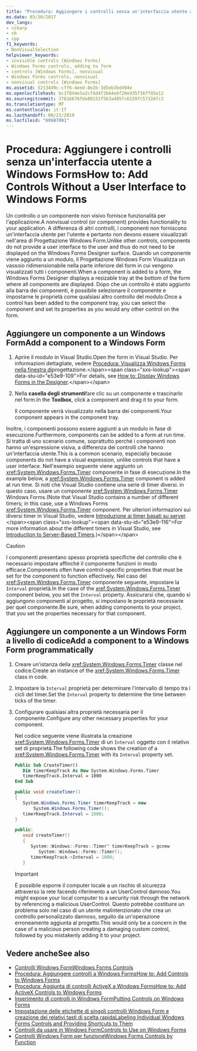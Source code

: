 ```yaml
---
title: "Procedura: Aggiungere i controlli senza un'interfaccia utente a Windows Forms"
ms.date: 03/30/2017
dev_langs:
- csharp
- vb
- cpp
f1_keywords:
- NonVisualSelection
helpviewer_keywords:
- invisible controls [Windows Forms]
- Windows Forms controls, adding to form
- controls [Windows Forms], nonvisual
- Windows Forms controls, nonvisual
- nonvisual controls [Windows Forms]
ms.assetid: 52134d9c-cff6-4eed-8e2b-3d5eb3bd494e
ms.openlocfilehash: bc1f844e5a2cf4d4f3b64ebf20e935f36ff85e12
ms.sourcegitcommit: 37616676fde89153f563a485fc6159fc57326fc2
ms.translationtype: MT
ms.contentlocale: it-IT
ms.lasthandoff: 08/23/2019
ms.locfileid: "69987091"
---
```

# <a name="how-to-add-controls-without-a-user-interface-to-windows-forms"></a><span data-ttu-id="e53e9-102">Procedura: Aggiungere i controlli senza un'interfaccia utente a Windows Forms</span><span class="sxs-lookup"><span data-stu-id="e53e9-102">How to: Add Controls Without a User Interface to Windows Forms</span></span>

<span data-ttu-id="e53e9-103">Un controllo o un componente non visivo fornisce funzionalità per l'applicazione.</span><span class="sxs-lookup"><span data-stu-id="e53e9-103">A nonvisual control (or component) provides functionality to your application.</span></span> <span data-ttu-id="e53e9-104">A differenza di altri controlli, i componenti non forniscono un'interfaccia utente per l'utente e pertanto non devono essere visualizzati nell'area di Progettazione Windows Form.</span><span class="sxs-lookup"><span data-stu-id="e53e9-104">Unlike other controls, components do not provide a user interface to the user and thus do not need to be displayed on the Windows Forms Designer surface.</span></span> <span data-ttu-id="e53e9-105">Quando un componente viene aggiunto a un modulo, il Progettazione Windows Form Visualizza un vassoio ridimensionabile nella parte inferiore del form in cui vengono visualizzati tutti i componenti.</span><span class="sxs-lookup"><span data-stu-id="e53e9-105">When a component is added to a form, the Windows Forms Designer displays a resizable tray at the bottom of the form where all components are displayed.</span></span> <span data-ttu-id="e53e9-106">Dopo che un controllo è stato aggiunto alla barra dei componenti, è possibile selezionare il componente e impostarne le proprietà come qualsiasi altro controllo del modulo.</span><span class="sxs-lookup"><span data-stu-id="e53e9-106">Once a control has been added to the component tray, you can select the component and set its properties as you would any other control on the form.</span></span>

## <a name="add-a-component-to-a-windows-form"></a><span data-ttu-id="e53e9-107">Aggiungere un componente a un Windows Form</span><span class="sxs-lookup"><span data-stu-id="e53e9-107">Add a component to a Windows Form</span></span>

1. <span data-ttu-id="e53e9-108">Aprire il modulo in Visual Studio.</span><span class="sxs-lookup"><span data-stu-id="e53e9-108">Open the form in Visual Studio.</span></span> <span data-ttu-id="e53e9-109">Per informazioni dettagliate, vedere [Procedura: Visualizza Windows Forms nella finestra di](https://docs.microsoft.com/previous-versions/visualstudio/visual-studio-2010/w5yd62ts(v=vs.100))progettazione.</span><span class="sxs-lookup"><span data-stu-id="e53e9-109">For details, see [How to: Display Windows Forms in the Designer](https://docs.microsoft.com/previous-versions/visualstudio/visual-studio-2010/w5yd62ts(v=vs.100)).</span></span>

2. <span data-ttu-id="e53e9-110">Nella **casella degli strumenti**fare clic su un componente e trascinarlo nel form.</span><span class="sxs-lookup"><span data-stu-id="e53e9-110">In the **Toolbox**, click a component and drag it to your form.</span></span>

     <span data-ttu-id="e53e9-111">Il componente verrà visualizzato nella barra dei componenti.</span><span class="sxs-lookup"><span data-stu-id="e53e9-111">Your component appears in the component tray.</span></span>

<span data-ttu-id="e53e9-112">Inoltre, i componenti possono essere aggiunti a un modulo in fase di esecuzione.</span><span class="sxs-lookup"><span data-stu-id="e53e9-112">Furthermore, components can be added to a form at run time.</span></span> <span data-ttu-id="e53e9-113">Si tratta di uno scenario comune, soprattutto perché i componenti non hanno un'espressione visiva, a differenza dei controlli che hanno un'interfaccia utente.</span><span class="sxs-lookup"><span data-stu-id="e53e9-113">This is a common scenario, especially because components do not have a visual expression, unlike controls that have a user interface.</span></span> <span data-ttu-id="e53e9-114">Nell'esempio seguente viene aggiunto un <xref:System.Windows.Forms.Timer> componente in fase di esecuzione.</span><span class="sxs-lookup"><span data-stu-id="e53e9-114">In the example below, a <xref:System.Windows.Forms.Timer> component is added at run time.</span></span> <span data-ttu-id="e53e9-115">Si noti che Visual Studio contiene una serie di timer diversi. in questo caso, usare un componente <xref:System.Windows.Forms.Timer> Windows Forms.</span><span class="sxs-lookup"><span data-stu-id="e53e9-115">(Note that Visual Studio contains a number of different timers; in this case, use a Windows Forms <xref:System.Windows.Forms.Timer> component.</span></span> <span data-ttu-id="e53e9-116">Per ulteriori informazioni sui diversi timer in Visual Studio, vedere [Introduzione ai timer basati su server](https://docs.microsoft.com/previous-versions/visualstudio/visual-studio-2008/tb9yt5e6(v=vs.90)).</span><span class="sxs-lookup"><span data-stu-id="e53e9-116">For more information about the different timers in Visual Studio, see [Introduction to Server-Based Timers](https://docs.microsoft.com/previous-versions/visualstudio/visual-studio-2008/tb9yt5e6(v=vs.90)).)</span></span>

> [!CAUTION]
> <span data-ttu-id="e53e9-117">I componenti presentano spesso proprietà specifiche del controllo che è necessario impostare affinché il componente funzioni in modo efficace.</span><span class="sxs-lookup"><span data-stu-id="e53e9-117">Components often have control-specific properties that must be set for the component to function effectively.</span></span> <span data-ttu-id="e53e9-118">Nel caso del <xref:System.Windows.Forms.Timer> componente seguente, impostare la `Interval` proprietà.</span><span class="sxs-lookup"><span data-stu-id="e53e9-118">In the case of the <xref:System.Windows.Forms.Timer> component below, you set the `Interval` property.</span></span> <span data-ttu-id="e53e9-119">Assicurarsi che, quando si aggiungono componenti al progetto, si impostano le proprietà necessarie per quel componente.</span><span class="sxs-lookup"><span data-stu-id="e53e9-119">Be sure, when adding components to your project, that you set the properties necessary for that component.</span></span>

## <a name="add-a-component-to-a-windows-form-programmatically"></a><span data-ttu-id="e53e9-120">Aggiungere un componente a un Windows Form a livello di codice</span><span class="sxs-lookup"><span data-stu-id="e53e9-120">Add a component to a Windows Form programmatically</span></span>

1. <span data-ttu-id="e53e9-121">Creare un'istanza della <xref:System.Windows.Forms.Timer> classe nel codice.</span><span class="sxs-lookup"><span data-stu-id="e53e9-121">Create an instance of the <xref:System.Windows.Forms.Timer> class in code.</span></span>

2. <span data-ttu-id="e53e9-122">Impostare la `Interval` proprietà per determinare l'intervallo di tempo tra i cicli del timer.</span><span class="sxs-lookup"><span data-stu-id="e53e9-122">Set the `Interval` property to determine the time between ticks of the timer.</span></span>

3. <span data-ttu-id="e53e9-123">Configurare qualsiasi altra proprietà necessaria per il componente.</span><span class="sxs-lookup"><span data-stu-id="e53e9-123">Configure any other necessary properties for your component.</span></span>

     <span data-ttu-id="e53e9-124">Nel codice seguente viene illustrata la creazione <xref:System.Windows.Forms.Timer> di un `Interval` oggetto con il relativo set di proprietà.</span><span class="sxs-lookup"><span data-stu-id="e53e9-124">The following code shows the creation of a <xref:System.Windows.Forms.Timer> with its `Interval` property set.</span></span>

    ```vb
    Public Sub CreateTimer()
       Dim timerKeepTrack As New System.Windows.Forms.Timer
       timerKeepTrack.Interval = 1000
    End Sub
    ```

    ```csharp
    public void createTimer()
    {
       System.Windows.Forms.Timer timerKeepTrack = new
           System.Windows.Forms.Timer();
       timerKeepTrack.Interval = 1000;
    }
    ```

    ```cpp
    public:
       void createTimer()
       {
          System::Windows::Forms::Timer^ timerKeepTrack = gcnew
             System::Windows::Forms::Timer();
          timerKeepTrack->Interval = 1000;
       }
    ```

    > [!IMPORTANT]
    > <span data-ttu-id="e53e9-125">È possibile esporre il computer locale a un rischio di sicurezza attraverso la rete facendo riferimento a un UserControl dannoso.</span><span class="sxs-lookup"><span data-stu-id="e53e9-125">You might expose your local computer to a security risk through the network by referencing a malicious UserControl.</span></span> <span data-ttu-id="e53e9-126">Questo potrebbe costituire un problema solo nel caso di un utente malintenzionato che crea un controllo personalizzato dannoso, seguito da un'operazione erroneamente aggiunta al progetto.</span><span class="sxs-lookup"><span data-stu-id="e53e9-126">This would only be a concern in the case of a malicious person creating a damaging custom control, followed by you mistakenly adding it to your project.</span></span>

## <a name="see-also"></a><span data-ttu-id="e53e9-127">Vedere anche</span><span class="sxs-lookup"><span data-stu-id="e53e9-127">See also</span></span>

- [<span data-ttu-id="e53e9-128">Controlli Windows Form</span><span class="sxs-lookup"><span data-stu-id="e53e9-128">Windows Forms Controls</span></span>](index.md)
- [<span data-ttu-id="e53e9-129">Procedura: Aggiungere controlli a Windows Forms</span><span class="sxs-lookup"><span data-stu-id="e53e9-129">How to: Add Controls to Windows Forms</span></span>](how-to-add-controls-to-windows-forms.md)
- [<span data-ttu-id="e53e9-130">Procedura: Aggiunta di controlli ActiveX a Windows Forms</span><span class="sxs-lookup"><span data-stu-id="e53e9-130">How to: Add ActiveX Controls to Windows Forms</span></span>](how-to-add-activex-controls-to-windows-forms.md)
- [<span data-ttu-id="e53e9-131">Inserimento di controlli in Windows Form</span><span class="sxs-lookup"><span data-stu-id="e53e9-131">Putting Controls on Windows Forms</span></span>](putting-controls-on-windows-forms.md)
- [<span data-ttu-id="e53e9-132">Impostazione delle etichette di singoli controlli Windows Form e creazione dei relativi tasti di scelta rapida</span><span class="sxs-lookup"><span data-stu-id="e53e9-132">Labeling Individual Windows Forms Controls and Providing Shortcuts to Them</span></span>](labeling-individual-windows-forms-controls-and-providing-shortcuts-to-them.md)
- [<span data-ttu-id="e53e9-133">Controlli da usare in Windows Form</span><span class="sxs-lookup"><span data-stu-id="e53e9-133">Controls to Use on Windows Forms</span></span>](controls-to-use-on-windows-forms.md)
- [<span data-ttu-id="e53e9-134">Controlli Windows Form per funzione</span><span class="sxs-lookup"><span data-stu-id="e53e9-134">Windows Forms Controls by Function</span></span>](windows-forms-controls-by-function.md)
